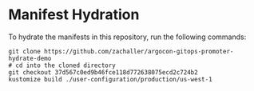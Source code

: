 # Manifest Hydration

To hydrate the manifests in this repository, run the following commands:

```shell
git clone https://github.com/zachaller/argocon-gitops-promoter-hydrate-demo
# cd into the cloned directory
git checkout 37d567c0ed9b46fce118d772638075ecd2c724b2
kustomize build ./user-configuration/production/us-west-1
```
